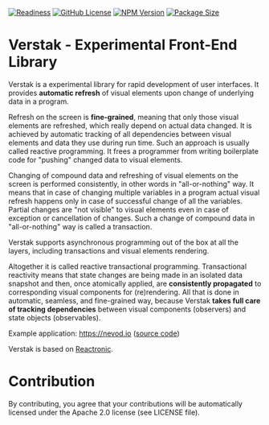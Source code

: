 ﻿[![Readiness](https://img.shields.io/badge/release-beta-red.svg)](https://en.wikipedia.org/wiki/Software_release_life_cycle#Release_candidate)
[![GitHub License](https://img.shields.io/badge/license-Apache2-4cc61e.svg?style=flat)](https://github.com/nezaboodka/verstak/blob/master/LICENSE)
[![NPM Version](https://img.shields.io/npm/v/verstak.svg?style=flat&colorB=success)](https://www.npmjs.com/package/verstak)
[![Package Size](https://img.shields.io/bundlephobia/minzip/verstak.svg?colorB=success)](https://bundlephobia.com/result?p=verstak)

# **Verstak** - Experimental Front-End Library

Verstak is a experimental library for rapid development of user
interfaces. It provides **automatic refresh** of visual elements
upon change of underlying data in a program.

Refresh on the screen is **fine-grained**, meaning that only
those visual elements are refreshed, which really depend on
actual data changed. It is achieved by automatic tracking of
all dependencies between visual elements and data they use
during run time. Such an approach is usually called reactive
programming. It frees a programmer from writing boilerplate
code for "pushing" changed data to visual elements.

Changing of compound data and refreshing of visual elements
on the screen is performed consistently, in other words in
"all-or-nothing" way. It means that in case of changing
multiple variables in a program actual visual refresh
happens only in case of successful change of all the variables.
Partial changes are "not visible" to visual elements even
in case of exception or cancellation of changes. Such a
change of compound data in "all-or-nothing" way is called
a transaction.

Verstak supports asynchronous programming out of the box
at all the layers, including transactions and visual elements
rendering.

Altogether it is called reactive transactional programming.
Transactional reactivity means that state changes are being
made in an isolated data snapshot and then, once atomically
applied, are **consistently propagated** to corresponding
visual components for (re)rendering. All that is done in
automatic, seamless, and fine-grained way, because Verstak
**takes full care of tracking dependencies** between visual
components (observers) and state objects (observables).

Example application: https://nevod.io ([source code](https://gitlab.com/nezaboodka/nevod.web.public/-/blob/master/README.md))

Verstak is based on [Reactronic](https://github.com/nezaboodka/reactronic/blob/master/README.md#readme).

# Contribution

By contributing, you agree that your contributions will be
automatically licensed under the Apache 2.0 license (see LICENSE file).

